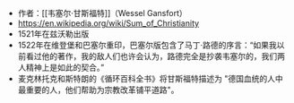 - 作者：[[韦塞尔·甘斯福特]]（Wessel Gansfort）
- https://en.wikipedia.org/wiki/Sum_of_Christianity
- 1521年在兹沃勒出版
- 1522年在维登堡和巴塞尔重印，巴塞尔版包含了马丁·路德的序言：“如果我以前看过他的著作，我的敌人们也许会认为，路德完全是抄袭韦塞尔的，我们两人精神上是如此的契合。”
- 麦克林托克和斯特朗的《循环百科全书》将甘斯福特描述为 "德国血统的人中最重要的人，他们帮助为宗教改革铺平道路"。